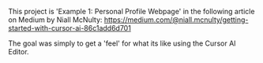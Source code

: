 This project is 'Example 1: Personal Profile Webpage' in the following article on Medium by Niall McNulty:
  https://medium.com/@niall.mcnulty/getting-started-with-cursor-ai-86c1add6d701

The goal was simply to get a 'feel' for what its like using the Cursor AI Editor.
